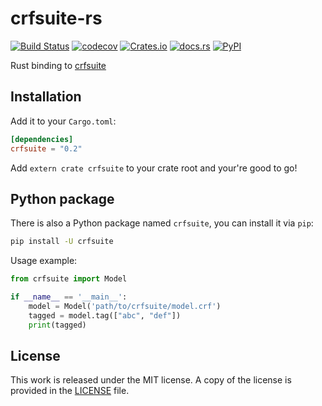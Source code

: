# crfsuite-rs

[![Build Status](https://travis-ci.org/bosondata/crfsuite-rs.svg?branch=master)](https://travis-ci.org/bosondata/crfsuite-rs)
[![codecov](https://codecov.io/gh/bosondata/crfsuite-rs/branch/master/graph/badge.svg)](https://codecov.io/gh/bosondata/crfsuite-rs)
[![Crates.io](https://img.shields.io/crates/v/crfsuite.svg)](https://crates.io/crates/crfsuite)
[![docs.rs](https://docs.rs/crfsuite/badge.svg)](https://docs.rs/crfsuite/)
[![PyPI](https://img.shields.io/pypi/v/crfsuite)](https://pypi.org/project/crfsuite)

Rust binding to [crfsuite](https://github.com/chokkan/crfsuite)

## Installation

Add it to your ``Cargo.toml``:

```toml
[dependencies]
crfsuite = "0.2"
```

Add ``extern crate crfsuite`` to your crate root and your're good to go!

## Python package

There is also a Python package named `crfsuite`, you can install it via `pip`:

```bash
pip install -U crfsuite
```

Usage example:

```python
from crfsuite import Model

if __name__ == '__main__':
    model = Model('path/to/crfsuite/model.crf')
    tagged = model.tag(["abc", "def"])
    print(tagged)
```

## License

This work is released under the MIT license. A copy of the license is provided in the [LICENSE](./LICENSE) file.

